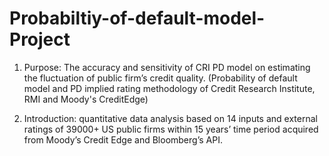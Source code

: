 # Probabiltiy-of-default-model-Project

1. Purpose: The accuracy and sensitivity of CRI PD model on estimating the fluctuation of public firm’s credit quality. (Probability of default model and PD implied rating methodology of Credit Research Institute, RMI and Moody's CreditEdge)

2. Introduction: quantitative data analysis based on 14 inputs and external ratings of 39000+ US public firms within 15 years’ time period acquired from Moody’s Credit Edge and Bloomberg’s API.
